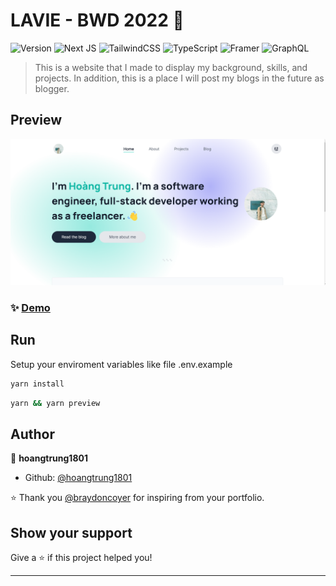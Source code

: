 # LAVIE - BWD 2022 👋
![Version](https://img.shields.io/badge/version-2.0-blue.svg?cacheSeconds=2592000&style=for-the-badge)
![Next JS](https://img.shields.io/badge/Next-black?style=for-the-badge&logo=next.js&logoColor=white)
![TailwindCSS](https://img.shields.io/badge/tailwindcss-%2338B2AC.svg?style=for-the-badge&logo=tailwind-css&logoColor=white)
![TypeScript](https://img.shields.io/badge/typescript-%23007ACC.svg?style=for-the-badge&logo=typescript&logoColor=white)
![Framer](https://img.shields.io/badge/Framer-black?style=for-the-badge&logo=framer&logoColor=blue)
![GraphQL](https://img.shields.io/badge/-GraphQL-E10098?style=for-the-badge&logo=graphql&logoColor=white)

> This is a website that I made to display my background, skills, and projects. In addition, this is a place I will post my blogs in the future as blogger.

## Preview

![image](./public/images/thumbnail.png)

### ✨ [Demo](https://hoangtrung1801.tech)

## Run
Setup your enviroment variables like file .env.example

```sh
yarn install
```
```sh
yarn && yarn preview
```

## Author

👤 **hoangtrung1801**

* Github: [@hoangtrung1801](https://github.com/hoangtrung1801)

⭐️ Thank you [@braydoncoyer](https://github.com/braydoncoyer) for inspiring from your portfolio.

## Show your support

Give a ⭐️ if this project helped you!


***